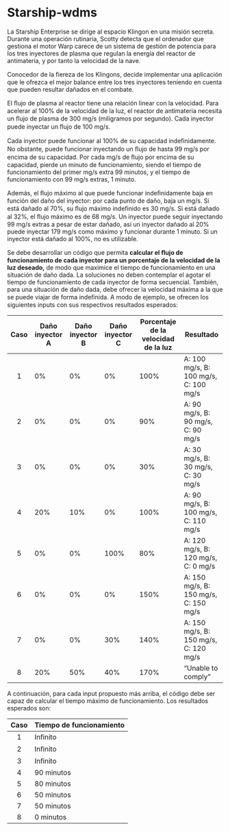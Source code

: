 # Starship-wdms

La Starship Enterprise se dirige al espacio Klingon en una misión secreta. Durante una operación rutinaria, Scotty detecta que el ordenador que gestiona el motor Warp carece de un sistema de gestión de potencia para los tres inyectores de plasma que regulan la energía del reactor de antimateria, y por tanto la velocidad de la nave.

Conocedor de la ﬁereza de los Klingons, decide implementar una aplicación que le ofrezca el mejor balance entre los tres inyectores teniendo en cuenta que pueden resultar dañados en el combate.

El ﬂujo de plasma al reactor tiene una relación linear con la velocidad. Para acelerar al 100% de la velocidad de la luz, el reactor de antimateria necesita un ﬂujo de plasma de 300 mg/s (miligramos por segundo). Cada inyector puede inyectar un ﬂujo de 100 mg/s.

Cada inyector puede funcionar al 100% de su capacidad indeﬁnidamente. No obstante, puede funcionar inyectando un ﬂujo de hasta 99 mg/s por encima de su capacidad. Por cada mg/s de ﬂujo por encima de su capacidad, pierde un minuto de funcionamiento, siendo el tiempo de funcionamiento del primer mg/s extra 99 minutos, y el tiempo de funcionamiento con 99 mg/s extras, 1 minuto.

Además, el ﬂujo máximo al que puede funcionar indeﬁnidamente baja en función del daño del inyector: por cada punto de daño, baja un mg/s. Si está dañado al 70%, su ﬂujo máximo indeﬁnido es 30 mg/s. Si está dañado al 32%, el ﬂujo máximo es de 68 mg/s. Un inyector puede seguir inyectando 99 mg/s extras a pesar de estar dañado, así un inyector dañado al 20% puede inyectar 179 mg/s como máximo y funcionar durante 1 minuto. Si un inyector está dañado al 100%, no es utilizable.

Se debe desarrollar un código que permita **calcular el ﬂujo de funcionamiento de cada inyector para un porcentaje de la velocidad de la luz deseado,** de modo que maximice el tiempo de funcionamiento en una situación de daño dada. La soluciones no deben contemplar el agotar el tiempo de funcionamiento de cada inyector de forma secuencial. También, para una situación de daño dada, debe ofrecer la velocidad máxima a la que se puede viajar de forma indeﬁnida. A modo de ejemplo, se ofrecen los siguientes inputs con sus respectivos resultados esperados:

| Caso | Daño inyector A | Daño inyector B | Daño inyector C | Porcentaje de la velocidad de la luz | Resultado |
| :---: | --- | --- | --- | --- | --- |
| 1 | 0% | 0% | 0% | 100% | A: 100 mg/s, B: 100 mg/s, C: 100 mg/s |
| 2 | 0% | 0% | 0% | 90% | A: 90 mg/s, B: 90 mg/s, C: 90 mg/s |
| 3 | 0% | 0% | 0% | 30% | A: 30 mg/s, B: 30 mg/s, C: 30 mg/s |
| 4 | 20% | 10% | 0% | 100% | A: 90 mg/s, B: 100 mg/s, C: 110 mg/s |
| 5 | 0% | 0% | 100% | 80% | A: 120 mg/s, B: 120 mg/s, C: 0 mg/s |
| 6 | 0% | 0% | 0% | 150% | A: 150 mg/s, B: 150 mg/s, C: 150 mg/s |
| 7 | 0% | 0% | 30% | 140% | A: 150 mg/s, B: 150 mg/s, C: 120 mg/s |
| 8 | 20% | 50% | 40% | 170% | “Unable to comply” |

A continuación, para cada input propuesto más arriba, el código debe ser capaz de calcular el tiempo máximo de funcionamiento. Los resultados esperados son:

Caso | Tiempo de funcionamiento
:---: | ---
1 | Inﬁnito
2 | Inﬁnito
3 | Inﬁnito
4 | 90 minutos
5 | 80 minutos
6 | 50 minutos
7 | 50 minutos
8 | 0 minutos

